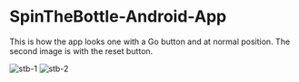# SpinTheBottle-Android-App

This is how the app looks one with a Go button and at normal position. The second image is with the reset button.

![stb-1](https://user-images.githubusercontent.com/39347739/50261406-0b5a6600-03d2-11e9-8335-6b8cc6287266.JPG)
![stb-2](https://user-images.githubusercontent.com/39347739/50261407-0b5a6600-03d2-11e9-87d1-dbbb10f77ee2.JPG)
